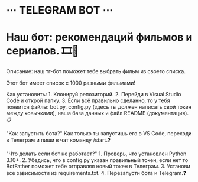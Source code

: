# ⋯ TELEGRAM BOT ⋯
# Наш бот: рекомендаций фильмов и сериалов. 🎞️🎥

Описание: наш тг-бот поможет тебе выбрать  фильм из своего списка.

Этот бот имеет список с 1000 разными фильмами!

Как установить: 1. Клонируй репозиторий. 2. Перейди в Visual Studio Code и открой папку. 3. Если всё правильно сделанно, то у тебя появится файлы: bot.py, config.py (здесь ты должен написать свой токен между ковычками), наша база данных и файл README (документация).📋

"Как запустить бота?" Как только ты запустишь его в VS Code, переходи в Телеграм и пиши в чат команду /start.❓

"Что делать если бот не работает?" 1. Проверь, что установлен Python 3.10+. 2. Убедись, что в config.py указан правильный токен, если нет то BotFather поможет тебе отправляя новый токен в Телеграм. 3. Установи все зависимости из requirements.txt. 4. Перезапусти бота и Telegram.❓
